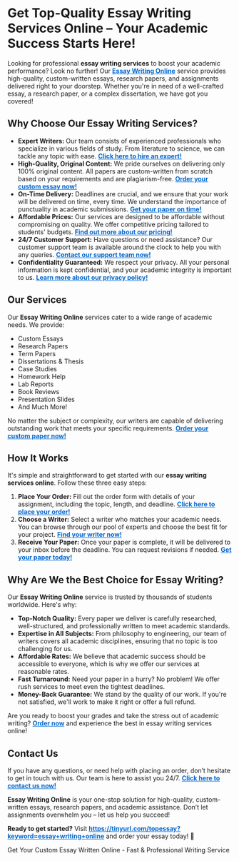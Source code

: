 <h1>Get Top-Quality Essay Writing Services Online – Your Academic Success Starts Here!</h1>

<p>Looking for professional <strong>essay writing services</strong> to boost your academic performance? Look no further! Our <a href="https://tinyurl.com/topessay?keyword=essay+writing+online" style="font-weight: bold; color: #0066cc;">Essay Writing Online</a> service provides high-quality, custom-written essays, research papers, and assignments delivered right to your doorstep. Whether you're in need of a well-crafted essay, a research paper, or a complex dissertation, we have got you covered!</p>

<h2>Why Choose Our Essay Writing Services?</h2>
<ul>
    <li><strong>Expert Writers:</strong> Our team consists of experienced professionals who specialize in various fields of study. From literature to science, we can tackle any topic with ease. <a href="https://tinyurl.com/topessay?keyword=essay+writing+online" style="font-weight: bold; color: #0066cc;">Click here to hire an expert!</a></li>
    <li><strong>High-Quality, Original Content:</strong> We pride ourselves on delivering only 100% original content. All papers are custom-written from scratch based on your requirements and are plagiarism-free. <a href="https://tinyurl.com/topessay?keyword=essay+writing+online" style="font-weight: bold; color: #0066cc;">Order your custom essay now!</a></li>
    <li><strong>On-Time Delivery:</strong> Deadlines are crucial, and we ensure that your work will be delivered on time, every time. We understand the importance of punctuality in academic submissions. <a href="https://tinyurl.com/topessay?keyword=essay+writing+online" style="font-weight: bold; color: #0066cc;">Get your paper on time!</a></li>
    <li><strong>Affordable Prices:</strong> Our services are designed to be affordable without compromising on quality. We offer competitive pricing tailored to students' budgets. <a href="https://tinyurl.com/topessay?keyword=essay+writing+online" style="font-weight: bold; color: #0066cc;">Find out more about our pricing!</a></li>
    <li><strong>24/7 Customer Support:</strong> Have questions or need assistance? Our customer support team is available around the clock to help you with any queries. <a href="https://tinyurl.com/topessay?keyword=essay+writing+online" style="font-weight: bold; color: #0066cc;">Contact our support team now!</a></li>
    <li><strong>Confidentiality Guaranteed:</strong> We respect your privacy. All your personal information is kept confidential, and your academic integrity is important to us. <a href="https://tinyurl.com/topessay?keyword=essay+writing+online" style="font-weight: bold; color: #0066cc;">Learn more about our privacy policy!</a></li>
</ul>

<h2>Our Services</h2>
<p>Our <strong>Essay Writing Online</strong> services cater to a wide range of academic needs. We provide:</p>
<ul>
    <li>Custom Essays</li>
    <li>Research Papers</li>
    <li>Term Papers</li>
    <li>Dissertations & Thesis</li>
    <li>Case Studies</li>
    <li>Homework Help</li>
    <li>Lab Reports</li>
    <li>Book Reviews</li>
    <li>Presentation Slides</li>
    <li>And Much More!</li>
</ul>

<p>No matter the subject or complexity, our writers are capable of delivering outstanding work that meets your specific requirements. <a href="https://tinyurl.com/topessay?keyword=essay+writing+online" style="font-weight: bold; color: #0066cc;">Order your custom paper now!</a></p>

<h2>How It Works</h2>
<p>It's simple and straightforward to get started with our <strong>essay writing services online</strong>. Follow these three easy steps:</p>
<ol>
    <li><strong>Place Your Order:</strong> Fill out the order form with details of your assignment, including the topic, length, and deadline. <a href="https://tinyurl.com/topessay?keyword=essay+writing+online" style="font-weight: bold; color: #0066cc;">Click here to place your order!</a></li>
    <li><strong>Choose a Writer:</strong> Select a writer who matches your academic needs. You can browse through our pool of experts and choose the best fit for your project. <a href="https://tinyurl.com/topessay?keyword=essay+writing+online" style="font-weight: bold; color: #0066cc;">Find your writer now!</a></li>
    <li><strong>Receive Your Paper:</strong> Once your paper is complete, it will be delivered to your inbox before the deadline. You can request revisions if needed. <a href="https://tinyurl.com/topessay?keyword=essay+writing+online" style="font-weight: bold; color: #0066cc;">Get your paper today!</a></li>
</ol>

<h2>Why Are We the Best Choice for Essay Writing?</h2>
<p>Our <strong>Essay Writing Online</strong> service is trusted by thousands of students worldwide. Here's why:</p>
<ul>
    <li><strong>Top-Notch Quality:</strong> Every paper we deliver is carefully researched, well-structured, and professionally written to meet academic standards.</li>
    <li><strong>Expertise in All Subjects:</strong> From philosophy to engineering, our team of writers covers all academic disciplines, ensuring that no topic is too challenging for us.</li>
    <li><strong>Affordable Rates:</strong> We believe that academic success should be accessible to everyone, which is why we offer our services at reasonable rates.</li>
    <li><strong>Fast Turnaround:</strong> Need your paper in a hurry? No problem! We offer rush services to meet even the tightest deadlines.</li>
    <li><strong>Money-Back Guarantee:</strong> We stand by the quality of our work. If you're not satisfied, we'll work to make it right or offer a full refund.</li>
</ul>

<p>Are you ready to boost your grades and take the stress out of academic writing? <a href="https://tinyurl.com/topessay?keyword=essay+writing+online" style="font-weight: bold; color: #0066cc;">Order now</a> and experience the best in essay writing services online!</p>

<h2>Contact Us</h2>
<p>If you have any questions, or need help with placing an order, don’t hesitate to get in touch with us. Our team is here to assist you 24/7. <a href="https://tinyurl.com/topessay?keyword=essay+writing+online" style="font-weight: bold; color: #0066cc;">Click here to contact us now!</a></p>

<p><strong>Essay Writing Online</strong> is your one-stop solution for high-quality, custom-written essays, research papers, and academic assistance. Don’t let assignments overwhelm you – let us help you succeed!</p>

<p><strong>Ready to get started?</strong> Visit <a href="https://tinyurl.com/topessay?keyword=essay+writing+online" style="font-weight: bold; color: #0066cc;">https://tinyurl.com/topessay?keyword=essay+writing+online</a> and order your essay today! 🚀</p>
Get Your Custom Essay Written Online - Fast &amp; Professional Writing Service

